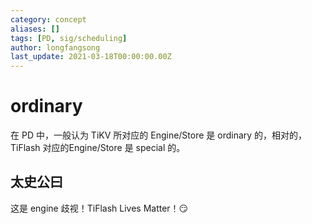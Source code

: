 ```yaml
---
category: concept
aliases: []
tags: [PD, sig/scheduling]
author: longfangsong
last_update: 2021-03-18T00:00:00.00Z
---
```

# ordinary

在 PD 中，一般认为 TiKV 所对应的 Engine/Store 是 ordinary 的，相对的，TiFlash 对应的Engine/Store 是 special 的。

## 太史公曰

这是 engine 歧视！TiFlash Lives Matter！😏
